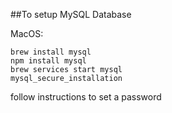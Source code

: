 ##To setup MySQL Database

MacOS:

```
brew install mysql
npm install mysql
brew services start mysql
mysql_secure_installation
```

follow instructions to set a password

